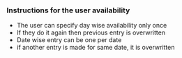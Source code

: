 ### Instructions for the user availability

- The user can specify day wise availability only once
- If they do it again then previous entry is overwritten
- Date wise entry can be one per date
- if another entry is made for same date, it is overwritten